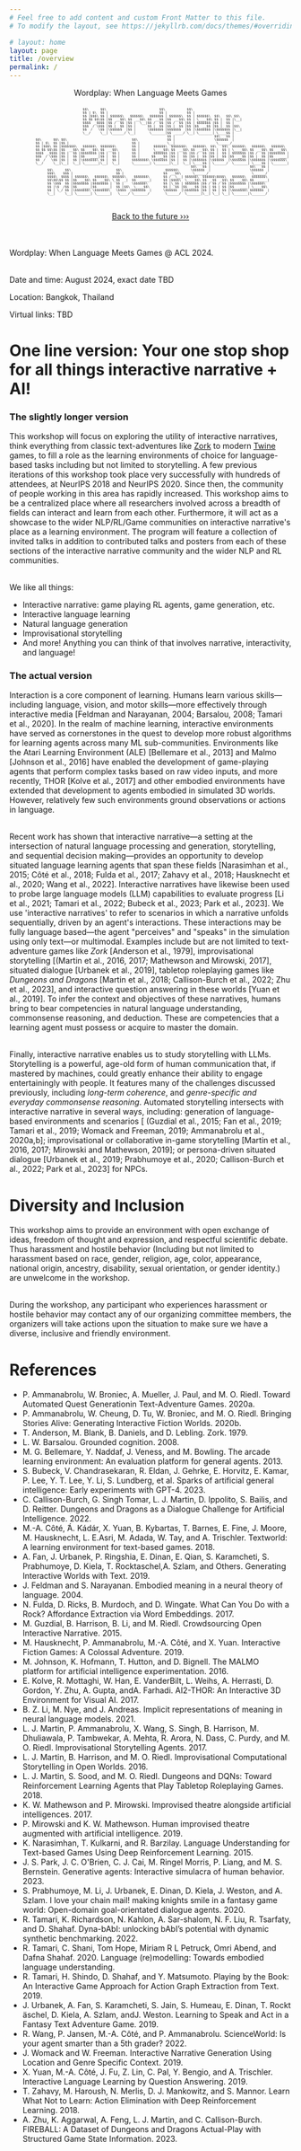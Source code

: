 ```yaml
---
# Feel free to add content and custom Front Matter to this file.
# To modify the layout, see https://jekyllrb.com/docs/themes/#overriding-theme-defaults

# layout: home
layout: page
title: /overview
permalink: /
---
```


<div class="tooltip" style="text-align: center; display: block;" >
<span class="tooltiptext">Wordplay: When Language Meets Games</span>
<pre style="font-size: calc(2px + 0.4vw) !important; overflow: visible;">
<br/>
                                    $$\      $$\                           $$\           $$\                                                 
                                    $$ | $\  $$ |                          $$ |          $$ |                                                
                                    $$ |$$$\ $$ | $$$$$$\   $$$$$$\   $$$$$$$ | $$$$$$\  $$ | $$$$$$\  $$\   $$\ $$\                         
                                    $$ $$ $$\$$ |$$  __$$\ $$  __$$\ $$  __$$ |$$  __$$\ $$ | \____$$\ $$ |  $$ |\__|                        
                                    $$$$  _$$$$ |$$ /  $$ |$$ |  \__|$$ /  $$ |$$ /  $$ |$$ | $$$$$$$ |$$ |  $$ |                            
                                    $$$  / \$$$ |$$ |  $$ |$$ |      $$ |  $$ |$$ |  $$ |$$ |$$  __$$ |$$ |  $$ |$$\                         
                                    $$  /   \$$ |\$$$$$$  |$$ |      \$$$$$$$ |$$$$$$$  |$$ |\$$$$$$$ |\$$$$$$$ |\__|                        
                                    \__/     \__| \______/ \__|       \_______|$$  ____/ \__| \_______| \____$$ |                            
                                                                               $$ |                    $$\   $$ |                            
            $$\      $$\ $$\                                 $$\               $$ |                    \$$$$$$  |                            
            $$ | $\  $$ |$$ |                                $$ |              \__|                     \______/                             
            $$ |$$$\ $$ |$$$$$$$\   $$$$$$\  $$$$$$$\        $$ |       $$$$$$\  $$$$$$$\   $$$$$$\  $$\   $$\  $$$$$$\   $$$$$$\   $$$$$$\  
            $$ $$ $$\$$ |$$  __$$\ $$  __$$\ $$  __$$\       $$ |       \____$$\ $$  __$$\ $$  __$$\ $$ |  $$ | \____$$\ $$  __$$\ $$  __$$\ 
            $$$$  _$$$$ |$$ |  $$ |$$$$$$$$ |$$ |  $$ |      $$ |       $$$$$$$ |$$ |  $$ |$$ /  $$ |$$ |  $$ | $$$$$$$ |$$ /  $$ |$$$$$$$$ |
            $$$  / \$$$ |$$ |  $$ |$$   ____|$$ |  $$ |      $$ |      $$  __$$ |$$ |  $$ |$$ |  $$ |$$ |  $$ |$$  __$$ |$$ |  $$ |$$   ____|
            $$  /   \$$ |$$ |  $$ |\$$$$$$$\ $$ |  $$ |      $$$$$$$$\ \$$$$$$$ |$$ |  $$ |\$$$$$$$ |\$$$$$$  |\$$$$$$$ |\$$$$$$$ |\$$$$$$$\ 
            \__/     \__|\__|  \__| \_______|\__|  \__|      \________| \_______|\__|  \__| \____$$ | \______/  \_______| \____$$ | \_______|
                                                                                           $$\   $$ |                    $$\   $$ |          
                  $$\      $$\                       $$\                      $$$$$$\      \$$$$$$  |                    \$$$$$$  |          
                  $$$\    $$$ |                      $$ |                    $$  __$$\      \______/                      \______/           
                  $$$$\  $$$$ | $$$$$$\   $$$$$$\  $$$$$$\    $$$$$$$\       $$ /  \__| $$$$$$\  $$$$$$\$$$$\   $$$$$$\   $$$$$$$\           
                  $$\$$\$$ $$ |$$  __$$\ $$  __$$\ \_$$  _|  $$  _____|      $$ |$$$$\  \____$$\ $$  _$$  _$$\ $$  __$$\ $$  _____|          
                  $$ \$$$  $$ |$$$$$$$$ |$$$$$$$$ |  $$ |    \$$$$$$\        $$ |\_$$ | $$$$$$$ |$$ / $$ / $$ |$$$$$$$$ |\$$$$$$\            
                  $$ |\$  /$$ |$$   ____|$$   ____|  $$ |$$\  \____$$\       $$ |  $$ |$$  __$$ |$$ | $$ | $$ |$$   ____| \____$$\           
                  $$ | \_/ $$ |\$$$$$$$\ \$$$$$$$\   \$$$$  |$$$$$$$  |      \$$$$$$  |\$$$$$$$ |$$ | $$ | $$ |\$$$$$$$\ $$$$$$$  |          
                  \__|     \__| \_______| \_______|   \____/ \_______/        \______/  \_______|\__| \__| \__| \_______|\_______/           
                                                                                                                                         
</pre>
</div>
<br/>
<div style="text-align: center;">
<a href="https://wordplay-workshop.github.io/modern/" class="future">Back to the future &#8250;&#8250;&#8250;</a>
</div>
<br/> <br/>


Wordplay: When Language Meets Games @ ACL 2024.<br/><br/>

Date and time: August 2024, exact date TBD

Location:  Bangkok, Thailand

Virtual links: TBD

# One line version: Your one stop shop for all things interactive narrative + AI!

### The slightly longer version

This workshop will focus on exploring the utility of interactive narratives, think everything from classic text-adventures like [Zork](http://textadventures.online/play/?story=http%3A%2F%2Fwww.ifarchive.org%2Fif-archive%2Fgames%2Fhugo%2Fhugozork.hex) to modern [Twine](https://twinery.org/) games, to fill a role as the learning environments of choice for language-based tasks including but not limited to storytelling. A few previous iterations of this workshop took place very successfully with hundreds of attendees, at NeurIPS 2018 and NeurIPS 2020. Since then, the community of people working in this area has rapidly increased. This workshop aims to be a centralized place where all researchers involved across a breadth of fields can interact and learn from each other. Furthermore, it will act as a showcase to the wider NLP/RL/Game communities on interactive narrative's place as a learning environment. The program will feature a collection of invited talks in addition to contributed talks and posters from each of these sections of the interactive narrative community and the wider NLP and RL communities.  <br /> <br />


We like all things:
- Interactive narrative: game playing RL agents, game generation, etc.
- Interactive language learning
- Natural language generation
- Improvisational storytelling
- And more! Anything you can think of that involves narrative, interactivity, and language!

### The actual version

Interaction is a core component of learning.
Humans learn various skills&mdash;including language, vision, and motor skills&mdash;more effectively through interactive media  [Feldman and Narayanan, 2004; Barsalou, 2008; Tamari et al., 2020].
In the realm of machine learning, interactive environments have served as cornerstones in the quest to develop more robust algorithms for learning agents across many ML sub-communities.
Environments like the Atari Learning Environment (ALE) [Bellemare et al., 2013] and Malmo [Johnson et al., 2016] have enabled the development of game-playing agents that perform complex tasks based on raw video inputs, and more recently, THOR [Kolve et al., 2017] and other embodied environments have extended that development to agents embodied in simulated 3D worlds. However, relatively few such environments ground observations or actions in language.<br /> <br />

Recent work has shown that interactive narrative&mdash;a setting at the intersection of natural language processing and generation, storytelling, and sequential decision making&mdash;provides an opportunity to develop situated language learning agents that span these fields [Narasimhan et al., 2015; Côté et al., 2018; Fulda et al., 2017; Zahavy et al., 2018; Hausknecht et al., 2020; Wang et al., 2022].
Interactive narratives have likewise been used to probe large language models (LLM) capabilities to evaluate progress [Li et al., 2021; Tamari et al., 2022; Bubeck et al., 2023; Park et al., 2023].
We use 'interactive narratives' to refer to scenarios in which a narrative unfolds sequentially, driven by an agent's interactions.
These interactions may be fully language based&mdash;the agent "perceives" and "speaks" in the simulation using only text&mdash;or multimodal.
Examples include but are not limited to text-adventure games like _Zork_ [Anderson et al., 1979], improvisational storytelling [(Martin et al., 2016, 2017; Mathewson and Mirowski, 2017], situated dialogue [Urbanek et al., 2019], tabletop roleplaying games like _Dungeons and Dragons_ [Martin et al., 2018; Callison-Burch et al., 2022; Zhu et al., 2023], and interactive question answering in these worlds [Yuan et al., 2019].
To infer the context and objectives of these narratives, humans bring to bear competencies in natural language understanding, commonsense reasoning, and deduction. These are competencies that a learning agent must possess or acquire to master the domain.  <br /> <br />

Finally, interactive narrative enables us to study storytelling with LLMs.
Storytelling is a powerful, age-old form of human communication that, if mastered by machines, could greatly enhance their ability to engage entertainingly with people.
It features many of the challenges discussed previously, including _long-term coherence_, and _genre-specific and everyday commonsense reasoning_.
Automated storytelling intersects with interactive narrative in several ways, including: generation of language-based environments and scenarios [ (Guzdial et al., 2015; Fan et al., 2019; Tamari et al., 2019; Womack and Freeman, 2019; Ammanabrolu et al., 2020a,b]; improvisational or collaborative in-game storytelling [Martin et al., 2016, 2017; Mirowski and Mathewson, 2019]; or persona-driven situated dialogue [Urbanek et al., 2019; Prabhumoye et al., 2020; Callison-Burch et al., 2022; Park et al., 2023] for NPCs.


# Diversity and Inclusion

This workshop aims to provide an environment with open exchange of ideas, freedom of thought and expression, and respectful scientific debate. Thus harassment and hostile behavior (Including but not limited to harassment based on race, gender, religion, age, color, appearance, national origin, ancestry, disability, sexual orientation, or gender identity.) are unwelcome in the workshop.  <br /> <br />


During the workshop, any participant who experiences harassment or hostile behavior may contact any of our organizing committee members, the organizers will take actions upon the situation to make sure we have a diverse, inclusive and friendly environment.


# References

- P. Ammanabrolu, W. Broniec, A. Mueller, J. Paul, and M. O. Riedl. Toward Automated Quest Generationin Text-Adventure Games. 2020a.
- P. Ammanabrolu, W. Cheung, D. Tu, W. Broniec, and M. O. Riedl. Bringing Stories Alive: Generating Interactive Fiction Worlds. 2020b.
- T. Anderson, M. Blank, B. Daniels, and D. Lebling. Zork. 1979.
- L. W. Barsalou. Grounded cognition. 2008.
- M. G. Bellemare, Y. Naddaf, J. Veness, and M. Bowling. The arcade learning environment: An evaluation platform for general agents. 2013.
- S. Bubeck, V. Chandrasekaran, R. Eldan, J. Gehrke, E. Horvitz, E. Kamar, P. Lee, Y. T. Lee, Y. Li, S. Lundberg, et al. Sparks of artificial general intelligence: Early experiments with GPT-4. 2023.
- C. Callison-Burch, G. Singh Tomar, L. J. Martin, D. Ippolito, S. Bailis, and D. Reitter. Dungeons and Dragons as a Dialogue Challenge for Artificial Intelligence. 2022.
- M.-A. Côté, ́Á. Kádár, X. Yuan, B. Kybartas, T. Barnes, E. Fine, J. Moore, M. Hausknecht, L. E.Asri, M. Adada, W. Tay, and A. Trischler. Textworld: A learning environment for text-based games. 2018.
- A. Fan, J. Urbanek, P. Ringshia, E. Dinan, E. Qian, S. Karamcheti, S. Prabhumoye, D. Kiela, T. Rocktaschel,A. Szlam, and Others. Generating Interactive Worlds with Text. 2019.
- J. Feldman and S. Narayanan. Embodied meaning in a neural theory of language. 2004.
- N. Fulda, D. Ricks, B. Murdoch, and D. Wingate. What Can You Do with a Rock? Affordance Extraction via Word Embeddings. 2017.
- M. Guzdial, B. Harrison, B. Li, and M. Riedl. Crowdsourcing Open Interactive Narrative. 2015.
- M. Hausknecht, P. Ammanabrolu, M.-A. Côté, and X. Yuan. Interactive Fiction Games: A Colossal Adventure. 2019.
- M. Johnson, K. Hofmann, T. Hutton, and D. Bignell. The MALMO platform for artificial intelligence experimentation. 2016.
- E. Kolve, R. Mottaghi, W. Han, E. VanderBilt, L. Weihs, A. Herrasti, D. Gordon, Y. Zhu, A. Gupta, andA. Farhadi. AI2-THOR: An Interactive 3D Environment for Visual AI. 2017.
- B. Z. Li, M. Nye, and J. Andreas. Implicit representations of meaning in neural language models. 2021.
- L. J. Martin, P. Ammanabrolu, X. Wang, S. Singh, B. Harrison, M. Dhuliawala, P. Tambwekar, A. Mehta, R. Arora, N. Dass, C. Purdy, and M. O. Riedl. Improvisational Storytelling Agents. 2017.
- L. J. Martin, B. Harrison, and M. O. Riedl. Improvisational Computational Storytelling in Open Worlds. 2016.
- L. J. Martin, S. Sood, and M. O. Riedl. Dungeons and DQNs: Toward Reinforcement Learning Agents that Play Tabletop Roleplaying Games. 2018.
- K. W. Mathewson and P. Mirowski. Improvised theatre alongside artificial intelligences. 2017.
- P. Mirowski and K. W. Mathewson. Human improvised theatre augmented with artificial intelligence. 2019.
- K. Narasimhan, T. Kulkarni, and R. Barzilay. Language Understanding for Text-based Games Using Deep Reinforcement Learning. 2015.
- J. S. Park, J. C. O'Brien, C. J. Cai, M. Ringel Morris, P. Liang, and M. S. Bernstein. Generative agents: Interactive simulacra of human behavior. 2023.
- S. Prabhumoye, M. Li, J. Urbanek, E. Dinan, D. Kiela, J. Weston, and A. Szlam. I love your chain mail! making knights smile in a fantasy game world: Open-domain goal-orientated dialogue agents. 2020.
- R. Tamari, K. Richardson, N. Kahlon, A. Sar-shalom, N. F. Liu, R. Tsarfaty, and D. Shahaf. Dyna-bAbI: unlocking bAbI’s potential with dynamic synthetic benchmarking. 2022.
- R. Tamari, C. Shani, Tom Hope, Miriam R L Petruck, Omri Abend, and Dafna Shahaf. 2020. Language (re)modelling: Towards embodied language understanding.
- R. Tamari, H. Shindo, D. Shahaf, and Y. Matsumoto. Playing by the Book: An Interactive Game Approach for Action Graph Extraction from Text. 2019.
- J. Urbanek, A. Fan, S. Karamcheti, S. Jain, S. Humeau, E. Dinan, T. Rockt ̈aschel, D. Kiela, A. Szlam, andJ. Weston. Learning to Speak and Act in a Fantasy Text Adventure Game. 2019.
- R. Wang, P. Jansen, M.-A. Côté, and P. Ammanabrolu. ScienceWorld: Is your agent smarter than a 5th grader? 2022.
- J. Womack and W. Freeman. Interactive Narrative Generation Using Location and Genre Specific Context. 2019.
- X. Yuan, M.-A. Côté, J. Fu, Z. Lin, C. Pal, Y. Bengio, and A. Trischler. Interactive Language Learning by Question Answering. 2019.
- T. Zahavy, M. Haroush, N. Merlis, D. J. Mankowitz, and S. Mannor. Learn What Not to Learn: Action Elimination with Deep Reinforcement Learning. 2018.
- A. Zhu, K. Aggarwal, A. Feng, L. J. Martin, and C. Callison-Burch. FIREBALL: A Dataset of Dungeons and Dragons Actual-Play with Structured Game State Information. 2023.

